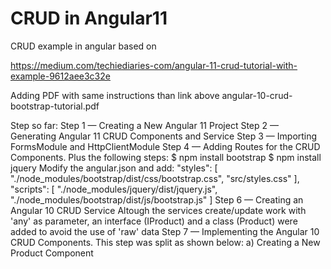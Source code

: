 # CRUD in Angular11

CRUD example in angular based on 

https://medium.com/techiediaries-com/angular-11-crud-tutorial-with-example-9612aee3c32e

Adding PDF with same instructions than link above
angular-10-crud-bootstrap-tutorial.pdf

Step so far:
Step 1 — Creating a New Angular 11 Project
Step 2 — Generating Angular 11 CRUD Components and Service
Step 3 — Importing FormsModule and HttpClientModule
Step 4 — Adding Routes for the CRUD Components. Plus the following steps:
	$ npm install bootstrap
	$ npm install jquery
	Modify the angular.json and add:
            "styles": [
              "./node_modules/bootstrap/dist/css/bootstrap.css",
              "src/styles.css"
            ],
            "scripts": [
              "./node_modules/jquery/dist/jquery.js",
              "./node_modules/bootstrap/dist/js/bootstrap.js"
            ]
Step 6 — Creating an Angular 10 CRUD Service
	Altough the services create/update work with 'any' as parameter, an interface (IProduct) and a class (Product) were added to avoid the use of 'raw' data
Step 7 — Implementing the Angular 10 CRUD Components. This step was split as shown below:
	a) Creating a New Product Component

